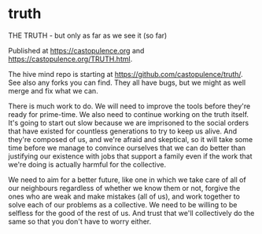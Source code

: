 # truth
THE TRUTH - but only as far as we see it (so far)

Published at https://castopulence.org and
https://castopulence.org/TRUTH.html.

The hive mind repo is starting at https://github.com/castopulence/truth/.
See also any forks you can find. They all have bugs, but we might as well
merge and fix what we can.

There is much work to do. We will need to improve the tools before they're
ready for prime-time. We also need to continue working on the truth
itself. It's going to start out slow because we are imprisoned to the
social orders that have existed for countless generations to try to keep
us alive. And they're composed of us, and we're afraid and skeptical, so
it will take some time before we manage to convince ourselves that we can
do better than justifying our existence with jobs that support a family
even if the work that we're doing is actually harmful for the collective.

We need to aim for a better future, like one in which we take care of all
of our neighbours regardless of whether we know them or not, forgive the
ones who are weak and make mistakes (all of us), and work together to
solve each of our problems as a collective. We need to be willing to be
selfless for the good of the rest of us. And trust that we'll collectively
do the same so that you don't have to worry either.
